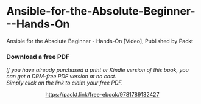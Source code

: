 # Ansible-for-the-Absolute-Beginner---Hands-On
Ansible for the Absolute Beginner - Hands-On [Video], Published by Packt
### Download a free PDF

 <i>If you have already purchased a print or Kindle version of this book, you can get a DRM-free PDF version at no cost.<br>Simply click on the link to claim your free PDF.</i>
<p align="center"> <a href="https://packt.link/free-ebook/9781789132427">https://packt.link/free-ebook/9781789132427 </a> </p>